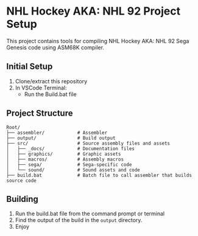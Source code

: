 # NHL Hockey AKA: NHL 92 Project Setup

This project contains tools for compiling NHL Hockey AKA: NHL 92 Sega Genesis code using ASM68K compiler.

## Initial Setup

1. Clone/extract this repository
2. In VSCode Terminal:
   - Run the Build.bat file

## Project Structure

```
Root/
├── assembler/            # Assembler
├── output/               # Build output
├── src/                  # Source assembly files and assets
│   ├── _docs/            # Documentation files
│   ├── graphics/         # Graphic assets
│   ├── macros/           # Assembly macros
│   ├── sega/             # Sega-specific code
│   └── sound/            # Sound assets and code
├── build.bat             # Batch file to call assembler that builds source code

```

## Building

1. Run the build.bat file from the command prompt or terminal
2. Find the output of the build in the `output` directory.
3. Enjoy